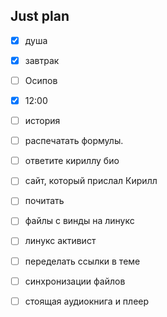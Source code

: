 ## Just plan
- [x] душа
- [x] завтрак
- [ ] Осипов
- [x] 12:00

- [ ] история
- [ ] распечатать формулы.
- [ ] ответите кириллу био
- [ ] сайт, который прислал Кирилл
- [ ] почитать
- [ ] файлы с винды на линукс
- [ ] линукс активист 
- [ ] переделать ссылки в теме
- [ ] синхронизации файлов
- [ ] стоящая аудиокнига и плеер
